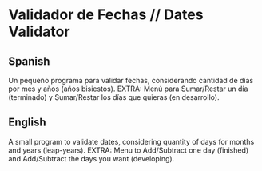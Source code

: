 # Validador de Fechas // Dates Validator

## Spanish
Un pequeño programa para validar fechas, considerando cantidad de días por mes y años (años bisiestos). EXTRA: Menú para Sumar/Restar un día (terminado) y Sumar/Restar los días que quieras (en desarrollo).

## English
A small program to validate dates, considering quantity of days for months and years (leap-years). EXTRA: Menu to Add/Subtract one day (finished) and Add/Subtract the days you want (developing).

